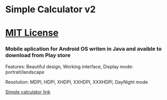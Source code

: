 # Simple Calculator v2
# [MIT License](LICENSE)

### Mobile aplication for Android OS writen in Java and avaible to download from Play store

<p>Features: Beautiful design, Working interface, Display mode: portrait/landscape</p>
<p>Resolution: MDPI, HDPI, XHDPI, XXHDPI, XXXHDPI, DayNight mode</p>

<a href="https://play.google.com/store/apps/details?id=com.martinatanasov.simplecalculatorv2">Simple calculator link</a>

